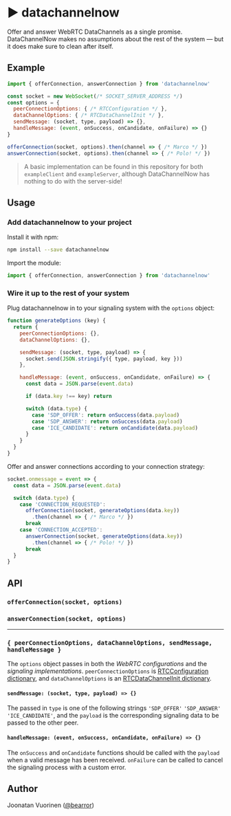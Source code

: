 # ▶ datachannelnow

Offer and answer WebRTC DataChannels as a single promise. DataChannelNow makes no assumptions about the rest of the system — but it does make sure to clean after itself.

## Example

```js
import { offerConnection, answerConnection } from 'datachannelnow'

const socket = new WebSocket(/* SOCKET_SERVER_ADDRESS */)
const options = {
  peerConnectionOptions: { /* RTCConfiguration */ },
  dataChannelOptions: { /* RTCDataChannelInit */ },
  sendMessage: (socket, type, payload) => {},
  handleMessage: (event, onSuccess, onCandidate, onFailure) => {}
}

offerConnection(socket, options).then(channel => { /* Marco */ })
answerConnection(socket, options).then(channel => { /* Polo! */ })
```
> A basic implementation can be found in this repository for both `exampleClient` and `exampleServer`, although DataChannelNow has nothing to do with the server-side!

## Usage

### Add datachannelnow to your project

Install it with npm:
```bash
npm install --save datachannelnow
```

Import the module:
```js
import { offerConnection, answerConnection } from 'datachannelnow'
```

### Wire it up to the rest of your system

Plug datachannelnow in to your signaling system with the `options` object:
```js
function generateOptions (key) {
  return {
    peerConnectionOptions: {},
    dataChannelOptions: {},

    sendMessage: (socket, type, payload) => {
      socket.send(JSON.stringify({ type, payload, key }))
    },

    handleMessage: (event, onSuccess, onCandidate, onFailure) => {
      const data = JSON.parse(event.data)

      if (data.key !== key) return

      switch (data.type) {
        case 'SDP_OFFER': return onSuccess(data.payload)
        case 'SDP_ANSWER': return onSuccess(data.payload)
        case 'ICE_CANDIDATE': return onCandidate(data.payload)
      }
    }
  }
}
```

Offer and answer connections according to your connection strategy:
```js
socket.onmessage = event => {
  const data = JSON.parse(event.data)

  switch (data.type) {
    case 'CONNECTION_REQUESTED':
      offerConnection(socket, generateOptions(data.key))
        .then(channel => { /* Marco */ })
      break
    case 'CONNECTION_ACCEPTED':
      answerConnection(socket, generateOptions(data.key))
        .then(channel => { /* Polo! */ })
      break
  }
}
```

## API

### `offerConnection(socket, options)`

### `answerConnection(socket, options)`

---

### `{ peerConnectionOptions, dataChannelOptions, sendMessage, handleMessage }`
The `options` object passes in both the *WebRTC configurations* and the *signaling implementations*. `peerConnectionOptions` is [RTCConfiguration dictionary](https://developer.mozilla.org/en-US/docs/Web/API/RTCPeerConnection/RTCPeerConnection#RTCConfiguration_dictionary), and `dataChannelOptions` is an [RTCDataChannelInit dictionary](https://developer.mozilla.org/en-US/docs/Web/API/RTCPeerConnection/createDataChannel#RTCDataChannelInit_dictionary).

#### `sendMessage: (socket, type, payload) => {}`
The passed in `type` is one of the following strings `'SDP_OFFER'` `'SDP_ANSWER'` `'ICE_CANDIDATE'`, and the `payload` is the corresponding signaling data to be passed to the other peer.

#### `handleMessage: (event, onSuccess, onCandidate, onFailure) => {}`
The `onSuccess` and `onCandidate` functions should be called with the `payload` when a valid message has been received. `onFailure` can be called to cancel the signaling process with a custom error.

## Author

Joonatan Vuorinen ([@bearror](https://twitter.com/bearror))
